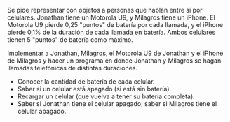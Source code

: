 Se pide representar con objetos a personas que hablan entre sí por celulares. Jonathan tiene un Motorola U9, y Milagros tiene un iPhone. El Motorola U9 pierde 0,25 "puntos" de batería por cada llamada, y el iPhone pierde 0,1% de la duración de cada llamada en batería. Ambos celulares tienen 5 "puntos" de batería como máximo.

Implementar a Jonathan, Milagros, el Motorola U9 de Jonathan y el iPhone de Milagros y hacer un programa en donde Jonathan y Milagros se hagan llamadas telefónicas
de distintas duraciones.

* Conocer la cantidad de batería de cada celular.
* Saber si un celular está apagado (si está sin batería).
* Recargar un celular (que vuelva a tener su batería completa).
* Saber si Jonathan tiene el celular apagado; saber si Milagros tiene el celular apagado.